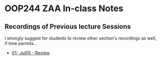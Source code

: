 # OOP244 ZAA In-class Notes
## Recordings of Previous lecture Sessions
I strongly suggest for students to review other section's recordings as well, if time permits...

- [01- Jul05 - Review](https://youtu.be/isLWpOfuj2M)

